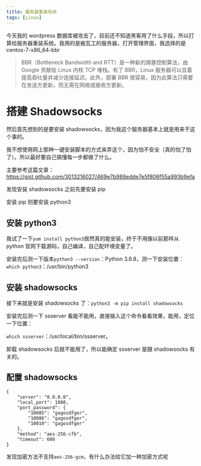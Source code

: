 ```yaml
---
title: 服务器重装系统
tags: [Linux]
---
```


今天我的 wordpress 数据库被攻击了，目前还不知道黑客用了什么手段，所以打算给服务器重装系统。我用的是搬瓦工的服务器，打开管理界面，我选择的是 centos-7-x86_64-bbr

<!-- more -->

> BBR（Bottleneck Bandwidth and RTT）是一种新的拥塞控制算法，由 Google 贡献给 Linux 内核 TCP 堆栈。有了 BBR，Linux 服务器可以显着提高吞吐量并减少连接延迟。此外，部署 BBR 很容易，因为此算法只需要在发送方更新，而无需在网络或接收方更新。

# 搭建 Shadowsocks

然后首先想到的是要安装 shadowsocks，因为我这个服务器基本上就是用来干这个事的。

我不想使用网上那种一键安装脚本的方式来弄这个，因为怕不安全（真的怕了怕了）。所以最好要自己搞懂每一步都做了什么。

主要参考这篇文章：https://gist.github.com/3013216027/469e7b988edde7e5f806f55a993b9efa

发现安装 shadowsocks 之前先要安装 pip

安装 pip 则要安装 python3

## 安装 python3

我试了一下`yum install python3`居然真的能安装，终于不用像以前那样从 python 官网下载源码，自己编译，自己配环境变量了。

安装完后测一下版本`python3 --version`：Python 3.6.8，测一下安装位置：`which python3`：/usr/bin/python3

## 安装 shadowsocks

接下来就是安装 shadowsocks 了：`python3 -m pip install shadowsocks`

安装完后测一下 ssserver 看能不能用，直接输入这个命令看看效果，能用，定位一下位置：

`which ssserver`：/usr/local/bin/ssserver。

卸载 shadowsocks 后就不能用了，所以能确定 ssserver 是跟 shadowsocks 有关的。

## 配置 shadowsocks

```
{
    "server": "0.0.0.0",
    "local_port": 1080,
    "port_password": {
        "10085": "gagosdfger",
        "10086": "gagosdfger",
        "10010": "gagosdfger"
    },
    "method": "aes-256-cfb",
    "timeout": 600
}
```

发现加密方法不支持`aes-256-gcm`，有什么办法给它加一种加密方式呢
